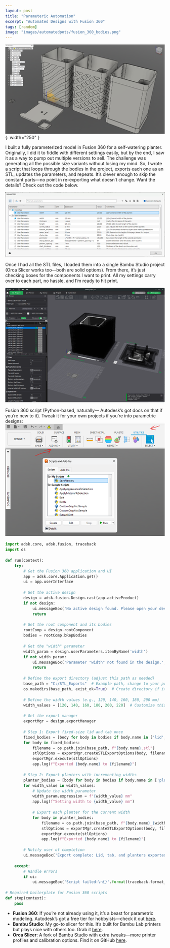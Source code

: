 ```yaml
---
layout: post
title: "Parameteric Automation"
excerpt: "Automated Designs with Fusion 360"
tags: [random]
image: "images/automatedpots/fusion_360_bodies.png"
---
```

![the bodies](/images/automatedpots/fusion_360_bodies.png){: width="250" }

I built a fully parameterized model in Fusion 360 for a self-watering planter. Originally, I did it to fiddle with different settings easily, but by the end, I saw it as a way to pump out multiple versions to sell. The challenge was generating all the possible size variants without losing my mind. So, I wrote a script that loops through the bodies in the project, exports each one as an STL, updates the parameters, and repeats. It’s clever enough to skip the constant parts—no point in re-exporting what doesn’t change. Want the details? Check out the code below.

![the parameters](/images/automatedpots/fusion_360_parameters.png)

Once I had all the STL files, I loaded them into a single Bambu Studio project (Orca Slicer works too—both are solid options). From there, it’s just checking boxes for the components I want to print. All my settings carry over to each part, no hassle, and I’m ready to hit print.

![bambu studio](/images/automatedpots/bambu_planter_project.png)

Fusion 360 script (Python-based, naturally— Autodesk’s got docs on that if you’re new to it). Tweak it for your own projects if you’re into parametric designs:
![save script here](/images/automatedpots/fusion_360_script.png)

```python
import adsk.core, adsk.fusion, traceback
import os

def run(context):
    try:
        # Get the Fusion 360 application and UI
        app = adsk.core.Application.get()
        ui = app.userInterface
        
        # Get the active design
        design = adsk.fusion.Design.cast(app.activeProduct)
        if not design:
            ui.messageBox('No active design found. Please open your design.', 'Error')
            return
        
        # Get the root component and its bodies
        rootComp = design.rootComponent
        bodies = rootComp.bRepBodies
        
        # Get the "width" parameter
        width_param = design.userParameters.itemByName('width')
        if not width_param:
            ui.messageBox('Parameter "width" not found in the design.', 'Error')
            return
        
        # Define the export directory (adjust this path as needed)
        base_path = "C:/STL_Exports"  # Example path, change to your preferred location
        os.makedirs(base_path, exist_ok=True)  # Create directory if it doesn’t exist
        
        # Define the width values (e.g., 120, 140, 160, 180, 200 mm)
        width_values = [120, 140, 160, 180, 200, 220]  # Customize this list as needed
        
        # Get the export manager
        exportMgr = design.exportManager
        
        # Step 1: Export fixed-size lid and tab once
        fixed_bodies = [body for body in bodies if body.name in ['lid', 'tab']]
        for body in fixed_bodies:
            filename = os.path.join(base_path, f"{body.name}.stl")
            stlOptions = exportMgr.createSTLExportOptions(body, filename)
            exportMgr.execute(stlOptions)
            app.log(f"Exported {body.name} to {filename}")
        
        # Step 2: Export planters with incrementing widths
        planter_bodies = [body for body in bodies if body.name in ['planter_spiral', 'planter_chain', 'planter_plain', 'tray']]
        for width_value in width_values:
            # Update the width parameter
            width_param.expression = f"{width_value} mm"
            app.log(f"Setting width to {width_value} mm")
            
            # Export each planter for the current width
            for body in planter_bodies:
                filename = os.path.join(base_path, f"{body.name}_{width_value}mm.stl")
                stlOptions = exportMgr.createSTLExportOptions(body, filename)
                exportMgr.execute(stlOptions)
                app.log(f"Exported {body.name} to {filename}")
        
        # Notify user of completion
        ui.messageBox('Export complete: Lid, tab, and planters exported as STL files.', 'Success')
    
    except:
        # Handle errors
        if ui:
            ui.messageBox('Script failed:\n{}'.format(traceback.format_exc()), 'Error')

# Required boilerplate for Fusion 360 scripts
def stop(context):
    pass
```

- **Fusion 360**: If you’re not already using it, it’s a beast for parametric modeling. Autodesk’s got a free tier for hobbyists—check it out [here](https://www.autodesk.com/products/fusion-360/overview).
- **Bambu Studio**: My go-to slicer for this. It’s built for Bambu Lab printers but plays nice with others too. Grab it [here](https://bambulab.com/en/download/studio).
- **Orca Slicer**: A fork of Bambu Studio with extra tweaks—more printer profiles and calibration options. Find it on GitHub [here](https://github.com/SoftFever/OrcaSlicer).